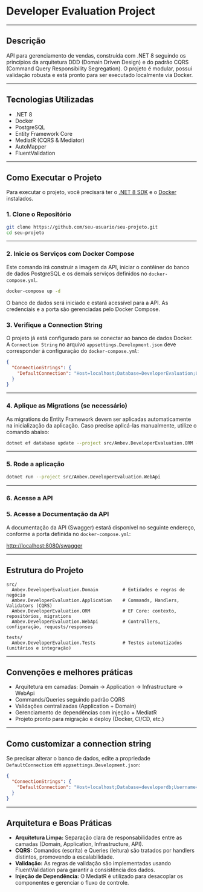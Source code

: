 # Developer Evaluation Project

---

## Descrição

API para gerenciamento de vendas, construída com .NET 8 seguindo os princípios da arquitetura DDD (Domain Driven Design) e do padrão CQRS (Command Query Responsibility Segregation). O projeto é modular, possui validação robusta e está pronto para ser executado localmente via Docker.

---

## Tecnologias Utilizadas

- .NET 8
- Docker
- PostgreSQL
- Entity Framework Core
- MediatR (CQRS & Mediator)
- AutoMapper
- FluentValidation

---

## Como Executar o Projeto

Para executar o projeto, você precisará ter o [.NET 8 SDK](https://dotnet.microsoft.com/download/dotnet/8.0) e o [Docker](https://www.docker.com/products/docker-desktop) instalados.

### 1. Clone o Repositório

```bash
git clone https://github.com/seu-usuario/seu-projeto.git
cd seu-projeto
```

---

### 2. Inicie os Serviços com Docker Compose

Este comando irá construir a imagem da API, iniciar o contêiner do banco de dados PostgreSQL e os demais serviços definidos no `docker-compose.yml`.

```bash
docker-compose up -d
```

O banco de dados será iniciado e estará acessível para a API. As credenciais e a porta são gerenciadas pelo Docker Compose.

### 3. Verifique a Connection String

O projeto já está configurado para se conectar ao banco de dados Docker. A `Connection String` no arquivo `appsettings.Development.json` deve corresponder à configuração do `docker-compose.yml`:

```json
{
  "ConnectionStrings": {
    "DefaultConnection": "Host=localhost;Database=DeveloperEvaluation;Username=devuser;Password=devpass"
  }
}
```

---

### 4. Aplique as Migrations (se necessário)

As migrations do Entity Framework devem ser aplicadas automaticamente na inicialização da aplicação. Caso precise aplicá-las manualmente, utilize o comando abaixo:

```bash
dotnet ef database update --project src/Ambev.DeveloperEvaluation.ORM --startup-project src/Ambev.DeveloperEvaluation.WebApi
```

---

### 5. Rode a aplicação

```bash
dotnet run --project src/Ambev.DeveloperEvaluation.WebApi
```

---
### 6. Acesse a API
### 5. Acesse a Documentação da API

A documentação da API (Swagger) estará disponível no seguinte endereço, conforme a porta definida no `docker-compose.yml`:

[http://localhost:8080/swagger](http://localhost:8080/swagger)

---

## Estrutura do Projeto

```
src/
  Ambev.DeveloperEvaluation.Domain         # Entidades e regras de negócio
  Ambev.DeveloperEvaluation.Application    # Commands, Handlers, Validators (CQRS)
  Ambev.DeveloperEvaluation.ORM            # EF Core: contexto, repositórios, migrations
  Ambev.DeveloperEvaluation.WebApi         # Controllers, configuração, requests/responses

tests/
  Ambev.DeveloperEvaluation.Tests          # Testes automatizados (unitários e integração)
```

---

## Convenções e melhores práticas

- Arquitetura em camadas: Domain → Application → Infrastructure → WebApi
- Commands/Queries seguindo padrão CQRS
- Validações centralizadas (Application + Domain)
- Gerenciamento de dependências com injeção + MediatR
- Projeto pronto para migração e deploy (Docker, CI/CD, etc.)

---

## Como customizar a connection string

Se precisar alterar o banco de dados, edite a propriedade `DefaultConnection` em `appsettings.Development.json`:

```json
{
  "ConnectionStrings": {
    "DefaultConnection": "Host=localhost;Database=developerdb;Username=devuser;Password=devpass"
  }
}
```

---

## Arquitetura e Boas Práticas

- **Arquitetura Limpa:** Separação clara de responsabilidades entre as camadas (Domain, Application, Infrastructure, API).
- **CQRS:** Comandos (escrita) e Queries (leitura) são tratados por handlers distintos, promovendo a escalabilidade.
- **Validação:** As regras de validação são implementadas usando FluentValidation para garantir a consistência dos dados.
- **Injeção de Dependência:** O MediatR é utilizado para desacoplar os componentes e gerenciar o fluxo de controle.


